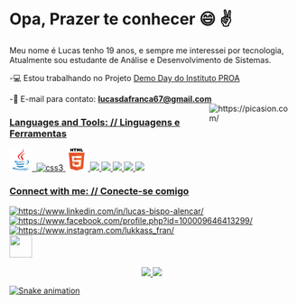 # Opa, Prazer te conhecer  :smile: :v:

 Meu nome é Lucas tenho 19 anos, e sempre me interessei por tecnologia, Atualmente sou 
 estudante de Análise e Desenvolvimento de Sistemas.


 
-💻 Estou trabalhando no Projeto [Demo Day do Instituto PROA](https://github.com/Mrrobot-SP/C-Helper-Plataforma)

-📧 E-mail para contato: **lucasdafranca67@gmail.com**
<a href="https://picasion.com/"><img src="https://i.picasion.com/pic91/5d28609901a9644d3da6a5f54efdd3b3.gif" align="right" width="150" height="150" border="0" alt="https://picasion.com/" />



 
<h3 align="left">Languages and Tools: // Linguagens e Ferramentas 
</h3><p align="left"  target=> <img src="https://raw.githubusercontent.com/devicons/devicon/master/icons/java/java-original.svg"  width="40" height="40"  alt="javascript" width="40" height="40"/> <img  target="_blank">  
<img src = "https://raw.githubusercontent.com/devicons/devicon /master/icons/css3/css3-original-wordmark.svg "alt =" css3 "width =" 40 "height =" 40 "/> </a> <a href =" https://www.w3.org / html / "target =" blank "/> 
<img src="https://raw.githubusercontent.com/devicons/devicon/master/icons/html5/html5-original-wordmark.svg "alt =" html5 "width = "40" height = "40"> 
<img src="https://img.icons8.com/color/48/000000/javascript--v1.png"/>
<img src="https://img.icons8.com/fluent/48/000000/mysql-logo.png"/>
<img src="https://img.icons8.com/color/48/000000/spring-logo.png"/>
<img src="https://img.icons8.com/color/48/000000/angularjs.png"/>
<img src="https://img.icons8.com/nolan/48/git.png"/>



<h3 align="left">Connect with me: // Conecte-se comigo
</h3><p align="left"><a href="https://www.linkedin.com/in/lucas-bispo-alencar/" target="blank"><img src="https://img.icons8.com/doodle/48/000000/linkedin--v2.png" alt="https://www.linkedin.com/in/lucas-bispo-alencar/" height="40" width="40" /></a>
<a href="https://www.facebook.com/profile.php?id=100009646413299/" target="blank"><img src="https://img.icons8.com/doodle/48/000000/facebook-new.png" alt="https://www.facebook.com/profile.php?id=100009646413299/" height="40" width="40" /></a>
<a href="https://www.instagram.com/lukkass_fran/" target="blank"><img src="https://img.icons8.com/doodle/48/000000/instagram-new.png" alt="https://www.instagram.com/lukkass_fran/" height="40" width="40" /></a><br>
<a href="https://wa.me/+5511911807683" target="blank"><img src="https://img.icons8.com/doodle/48/000000/whatsapp.png" height="40" width="40" /></a>


 
<div align="center">
  <a href="https://github.com/Mrrobot-SP">
  <img  height="160em" src="https://github-readme-stats.vercel.app/api?username=Mrrobot-SP&show_icons=true&theme=dracula&include_all_commits=true&count_private=true"/>
  <img  height="160em" src="https://github-readme-stats.vercel.app/api/top-langs/?username=Mrrobot-SP&layout=compact&langs_count=7&theme=dracula"/>
  </div>

 <div> 
 
  
 ![Snake animation](https://github.com/Mrrobot-SP/Mrrobot-SP/blob/output/github-contribution-grid-snake.svg)
 
</div>

